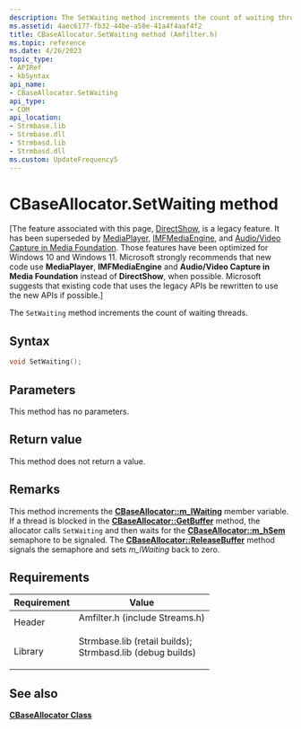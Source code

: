 ```yaml
---
description: The SetWaiting method increments the count of waiting threads.
ms.assetid: 4aec6177-fb32-44be-a58e-41a4f4aaf4f2
title: CBaseAllocator.SetWaiting method (Amfilter.h)
ms.topic: reference
ms.date: 4/26/2023
topic_type: 
- APIRef
- kbSyntax
api_name: 
- CBaseAllocator.SetWaiting
api_type: 
- COM
api_location: 
- Strmbase.lib
- Strmbase.dll
- Strmbasd.lib
- Strmbasd.dll
ms.custom: UpdateFrequency5
---
```


# CBaseAllocator.SetWaiting method

\[The feature associated with this page, [DirectShow](/windows/win32/directshow/directshow), is a legacy feature. It has been superseded by [MediaPlayer](/uwp/api/Windows.Media.Playback.MediaPlayer), [IMFMediaEngine](/windows/win32/api/mfmediaengine/nn-mfmediaengine-imfmediaengine), and [Audio/Video Capture in Media Foundation](windows/win32/medfound/audio-video-capture-in-media-foundation). Those features have been optimized for Windows 10 and Windows 11. Microsoft strongly recommends that new code use **MediaPlayer**, **IMFMediaEngine** and **Audio/Video Capture in Media Foundation** instead of **DirectShow**, when possible. Microsoft suggests that existing code that uses the legacy APIs be rewritten to use the new APIs if possible.\]

The `SetWaiting` method increments the count of waiting threads.

## Syntax


```C++
void SetWaiting();
```



## Parameters

This method has no parameters.

## Return value

This method does not return a value.

## Remarks

This method increments the [**CBaseAllocator::m\_lWaiting**](cbaseallocator-m-lwaiting.md) member variable. If a thread is blocked in the [**CBaseAllocator::GetBuffer**](cbaseallocator-getbuffer.md) method, the allocator calls `SetWaiting` and then waits for the [**CBaseAllocator::m\_hSem**](cbaseallocator-m-hsem.md) semaphore to be signaled. The [**CBaseAllocator::ReleaseBuffer**](cbaseallocator-releasebuffer.md) method signals the semaphore and sets *m\_lWaiting* back to zero.

## Requirements



| Requirement | Value |
|--------------------|--------------------------------------------------------------------------------------------------------------------------------------------------------------------------------------------|
| Header<br/>  | <dl> <dt>Amfilter.h (include Streams.h)</dt> </dl>                                                                                  |
| Library<br/> | <dl> <dt>Strmbase.lib (retail builds); </dt> <dt>Strmbasd.lib (debug builds)</dt> </dl> |



## See also

<dl> <dt>

[**CBaseAllocator Class**](cbaseallocator.md)
</dt> </dl>

 

 




